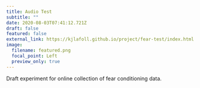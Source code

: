 ```yaml
---
title: Audio Test
subtitle: ""
date: 2020-08-03T07:41:12.721Z
draft: false
featured: false
external_link: https://kjlafoll.github.io/project/fear-test/index.html
image:
  filename: featured.png
  focal_point: Left
  preview_only: true
---
```

Draft experiment for online collection of fear conditioning data.